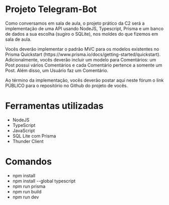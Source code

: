 # Projeto Telegram-Bot

<p>Como conversamos em sala de aula, o projeto prático da C2 será a implementação de uma API usando NodeJS, Typescript, Prisma e um banco de dados a sua escolha (sugiro o SQLite), nos moldes do que fizemos em sala de aula. </p>

<p>Vocês deverão implementar o padrão MVC para os modelos existentes no Prisma Quickstart (https://www.prisma.io/docs/getting-started/quickstart). Adicionalmente, vocês deverão incluir um modelo para Comentários: um Post possui vários Comentários e cada Comentário pertence a somente um Post. Além disso, um Usuário faz um Comentário.</p>

<p>Ao término da implementação, vocês deverão postar aqui neste fórum o link PÚBLICO para o repositório no Github do projeto de vocês.</p>

# Ferramentas utilizadas
- NodeJS
- TypeScript
- JavaScript
- SQL Lite com Prisma
- Thunder Client

# Comandos

- npm install
- npm install --global typescript
- npm run prisma
- npm run build
- npm run dev
